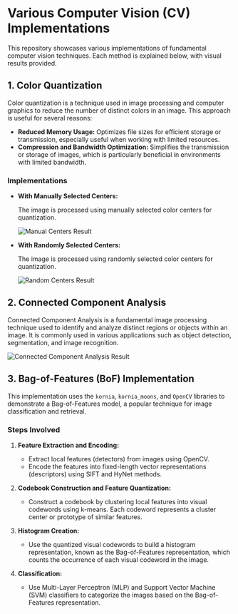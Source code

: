 # Various Computer Vision (CV) Implementations

This repository showcases various implementations of fundamental computer vision techniques. Each method is explained below, with visual results provided.

## 1. Color Quantization

Color quantization is a technique used in image processing and computer graphics to reduce the number of distinct colors in an image. This approach is useful for several reasons:

- **Reduced Memory Usage:** Optimizes file sizes for efficient storage or transmission, especially useful when working with limited resources.
- **Compression and Bandwidth Optimization:** Simplifies the transmission or storage of images, which is particularly beneficial in environments with limited bandwidth.

### Implementations

- **With Manually Selected Centers:**
  
  The image is processed using manually selected color centers for quantization.

  ![Manual Centers Result](Results/color_q_results_manual_selection.png)

- **With Randomly Selected Centers:**
  
  The image is processed using randomly selected color centers for quantization.

  ![Random Centers Result](Results/color_q_results_random_selection.png)

## 2. Connected Component Analysis

Connected Component Analysis is a fundamental image processing technique used to identify and analyze distinct regions or objects within an image. It is commonly used in various applications such as object detection, segmentation, and image recognition.

![Connected Component Analysis Result](Results/connected_component_analysis.png)

## 3. Bag-of-Features (BoF) Implementation

This implementation uses the `kornia`, `kornia_moons`, and `OpenCV` libraries to demonstrate a Bag-of-Features model, a popular technique for image classification and retrieval.

### Steps Involved

1. **Feature Extraction and Encoding:**
   - Extract local features (detectors) from images using OpenCV.
   - Encode the features into fixed-length vector representations (descriptors) using SIFT and HyNet methods.

2. **Codebook Construction and Feature Quantization:**
   - Construct a codebook by clustering local features into visual codewords using k-means. Each codeword represents a cluster center or prototype of similar features.

3. **Histogram Creation:**
   - Use the quantized visual codewords to build a histogram representation, known as the Bag-of-Features representation, which counts the occurrence of each visual codeword in the image.

4. **Classification:**
   - Use Multi-Layer Perceptron (MLP) and Support Vector Machine (SVM) classifiers to categorize the images based on the Bag-of-Features representation.






